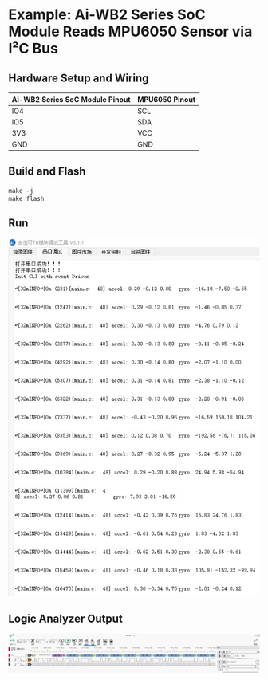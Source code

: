 # Example: Ai-WB2 Series SoC Module Reads MPU6050 Sensor via I²C Bus

## Hardware Setup and Wiring

| Ai-WB2 Series SoC Module Pinout | MPU6050 Pinout |
|---|---|
| IO4 | SCL |
| IO5 | SDA |
| 3V3 | VCC |
| GND | GND |

## Build and Flash

```shell
make -j
make flash
```

## Run

![img](img/demo.jpg)

## Logic Analyzer Output

![img](img/logic_analyzer.jpg)
